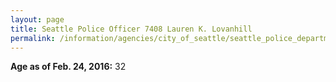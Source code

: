 ```yaml
---
layout: page
title: Seattle Police Officer 7408 Lauren K. Lovanhill
permalink: /information/agencies/city_of_seattle/seattle_police_department/copbook/7408/
---
```


**Age as of Feb. 24, 2016:** 32
